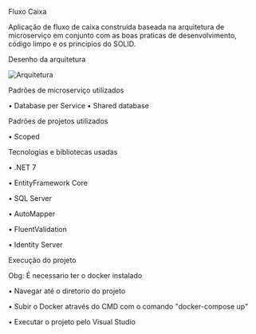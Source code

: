Fluxo Caixa

Aplicação de fluxo de caixa construída baseada na arquitetura de microserviço em conjunto com as boas praticas de desenvolvimento, código limpo e os principios do SOLID.


Desenho da arquitetura

![Arquitetura](https://github.com/borrago/FluxoCaixa/assets/50304554/8a62557d-14ff-4b0b-abaf-706571f40733)


Padrões de microserviço utilizados

•	Database per Service
•	Shared database


Padrões de projetos utilizados

•	Scoped


Tecnologias e bibliotecas usadas

•	.NET 7

•	EntityFramework Core

•	SQL Server

•	AutoMapper

•	FluentValidation

•	Identity Server


Execução do projeto

Obg: É necessario ter o docker instalado

•	Navegar até o diretorio do projeto

•	Subir o Docker através do CMD com o comando "docker-compose up"

•	Executar o projeto pelo Visual Studio
